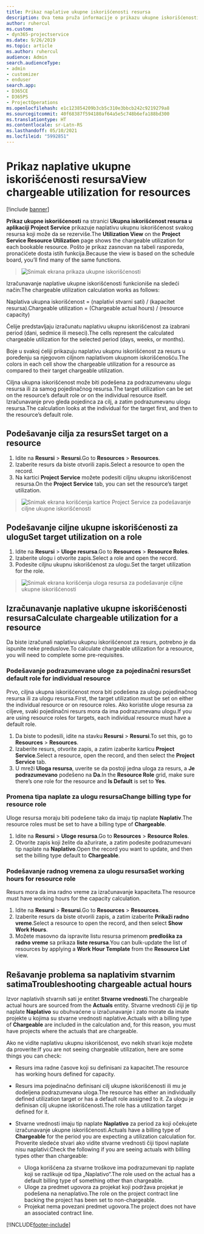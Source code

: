```yaml
---
title: Prikaz naplative ukupne iskorišćenosti resursa
description: Ova tema pruža informacije o prikazu ukupne iskorišćenosti resursa.
author: ruhercul
ms.custom:
- dyn365-projectservice
ms.date: 9/26/2019
ms.topic: article
ms.author: ruhercul
audience: Admin
search.audienceType:
- admin
- customizer
- enduser
search.app:
- D365CE
- D365PS
- ProjectOperations
ms.openlocfilehash: e1c123854209b3cb5c310e3bbcb242c9219279a8
ms.sourcegitcommit: 40f68387f594180af64a5e5c748b6efa188bd300
ms.translationtype: HT
ms.contentlocale: sr-Latn-RS
ms.lasthandoff: 05/10/2021
ms.locfileid: "5992851"
---
```

# <a name="view-chargeable-utilization-for-resources"></a><span data-ttu-id="7a85d-103">Prikaz naplative ukupne iskorišćenosti resursa</span><span class="sxs-lookup"><span data-stu-id="7a85d-103">View chargeable utilization for resources</span></span>

[!include [banner](../includes/psa-now-project-operations.md)]
 
<span data-ttu-id="7a85d-104">**Prikaz ukupne iskorišćenosti** na stranici **Ukupna iskorišćenost resursa u aplikaciji Project Service** prikazuje naplativu ukupnu iskorišćenost svakog resursa koji može da se rezerviše.</span><span class="sxs-lookup"><span data-stu-id="7a85d-104">The **Utilization View** on the **Project Service Resource Utilization** page shows the chargeable utilization for each bookable resource.</span></span> <span data-ttu-id="7a85d-105">Pošto je prikaz zasnovan na tabeli rasporeda, pronaćićete dosta istih funkcija.</span><span class="sxs-lookup"><span data-stu-id="7a85d-105">Because the view is based on the schedule board, you’ll find many of the same functions.</span></span>

> ![Snimak ekrana prikaza ukupne iskorišćenosti](media/FAQ-utilization-1.png)
 

<span data-ttu-id="7a85d-107">Izračunavanje naplative ukupne iskorišćenosti funkcioniše na sledeći način:</span><span class="sxs-lookup"><span data-stu-id="7a85d-107">The chargeable utilization calculation works as follows:</span></span>

   <span data-ttu-id="7a85d-108">Naplativa ukupna iskorišćenost = (naplativi stvarni sati) / (kapacitet resursa).</span><span class="sxs-lookup"><span data-stu-id="7a85d-108">Chargeable utilization = (Chargeable actual hours) / (resource capacity)</span></span>

<span data-ttu-id="7a85d-109">Ćelije predstavljaju izračunatu naplativu ukupnu iskorišćenost za izabrani period (dani, sedmice ili meseci).</span><span class="sxs-lookup"><span data-stu-id="7a85d-109">The cells represent the calculated chargeable utilization for the selected period (days, weeks, or months).</span></span>

<span data-ttu-id="7a85d-110">Boje u svakoj ćeliji prikazuju naplativu ukupnu iskorišćenost za resurs u poređenju sa njegovom ciljnom naplativom ukupnom iskorišćenošću.</span><span class="sxs-lookup"><span data-stu-id="7a85d-110">The colors in each cell show the chargeable utilization for a resource as compared to their target chargeable utilization.</span></span> 

<span data-ttu-id="7a85d-111">Ciljna ukupna iskorišćenost može biti podešena za podrazumevanu ulogu resursa ili za samog pojedinačnog resursa.</span><span class="sxs-lookup"><span data-stu-id="7a85d-111">The target utilization can be set on the resource’s default role or on the individual resource itself.</span></span> <span data-ttu-id="7a85d-112">Izračunavanje prvo gleda pojedinca za cilj, a zatim podrazumevanu ulogu resursa.</span><span class="sxs-lookup"><span data-stu-id="7a85d-112">The calculation looks at the individual for the target first, and then to the resource’s default role.</span></span>

## <a name="set-target-on-a-resource"></a><span data-ttu-id="7a85d-113">Podešavanje cilja za resurs</span><span class="sxs-lookup"><span data-stu-id="7a85d-113">Set target on a resource</span></span>

1. <span data-ttu-id="7a85d-114">Idite na **Resursi** \> **Resursi**.</span><span class="sxs-lookup"><span data-stu-id="7a85d-114">Go to **Resources** \> **Resources**.</span></span> 
2. <span data-ttu-id="7a85d-115">Izaberite resurs da biste otvorili zapis.</span><span class="sxs-lookup"><span data-stu-id="7a85d-115">Select a resource to open the record.</span></span> 
3. <span data-ttu-id="7a85d-116">Na kartici **Project Service** možete podesiti ciljnu ukupnu iskorišćenost resursa.</span><span class="sxs-lookup"><span data-stu-id="7a85d-116">On the **Project Service** tab, you can set the resource’s target utilization.</span></span>

> ![Snimak ekrana korišćenja kartice Project Service za podešavanje ciljne ukupne iskorišćenosti](media/FAQ-utilization-2.png)
 
## <a name="set-target-utilization-on-a-role"></a><span data-ttu-id="7a85d-118">Podešavanje ciljne ukupne iskorišćenosti za ulogu</span><span class="sxs-lookup"><span data-stu-id="7a85d-118">Set target utilization on a role</span></span>

1. <span data-ttu-id="7a85d-119">Idite na **Resursi** \> **Uloge resursa**.</span><span class="sxs-lookup"><span data-stu-id="7a85d-119">Go to **Resources** \> **Resource Roles**.</span></span> 
2. <span data-ttu-id="7a85d-120">Izaberite ulogu i otvorite zapis.</span><span class="sxs-lookup"><span data-stu-id="7a85d-120">Select a role and open the record.</span></span> 
3. <span data-ttu-id="7a85d-121">Podesite ciljnu ukupnu iskorišćenost za ulogu.</span><span class="sxs-lookup"><span data-stu-id="7a85d-121">Set the target utilization for the role.</span></span>

> ![Snimak ekrana korišćenja uloga resursa za podešavanje ciljne ukupne iskorišćenosti](media/FAQ-utilization-3.png)
 
## <a name="calculate-chargeable-utilization-for-a-resource"></a><span data-ttu-id="7a85d-123">Izračunavanje naplative ukupne iskorišćenosti resursa</span><span class="sxs-lookup"><span data-stu-id="7a85d-123">Calculate chargeable utilization for a resource</span></span>

<span data-ttu-id="7a85d-124">Da biste izračunali naplativu ukupnu iskorišćenost za resurs, potrebno je da ispunite neke preduslove.</span><span class="sxs-lookup"><span data-stu-id="7a85d-124">To calculate chargeable utilization for a resource, you will need to complete some pre-requisites.</span></span> 

### <a name="set-default-role-for-individual-resource"></a><span data-ttu-id="7a85d-125">Podešavanje podrazumevane uloge za pojedinačni resurs</span><span class="sxs-lookup"><span data-stu-id="7a85d-125">Set default role for individual resource</span></span>

<span data-ttu-id="7a85d-126">Prvo, ciljna ukupna iskorišćenost mora biti podešena za ulogu pojedinačnog resursa ili za ulogu resursa.</span><span class="sxs-lookup"><span data-stu-id="7a85d-126">First, the target utilization must be set on either the individual resource or on resource roles.</span></span> <span data-ttu-id="7a85d-127">Ako koristite uloge resursa za ciljeve, svaki pojedinačni resurs mora da ima podrazumevanu ulogu.</span><span class="sxs-lookup"><span data-stu-id="7a85d-127">If you are using resource roles for targets, each individual resource must have a default role.</span></span> 

1. <span data-ttu-id="7a85d-128">Da biste to podesili, idite na stavku **Resursi** \> **Resursi**.</span><span class="sxs-lookup"><span data-stu-id="7a85d-128">To set this, go to **Resources** \> **Resources**.</span></span> 
2. <span data-ttu-id="7a85d-129">Izaberite resurs, otvorite zapis, a zatim izaberite karticu **Project Service**.</span><span class="sxs-lookup"><span data-stu-id="7a85d-129">Select a resource, open the record, and then select the **Project Service** tab.</span></span> 
3. <span data-ttu-id="7a85d-130">U mreži **Uloga resursa**, uverite se da postoji jedna uloga za resurs, a **Je podrazumevano** podešeno na **Da**.</span><span class="sxs-lookup"><span data-stu-id="7a85d-130">In the **Resource Role** grid, make sure there’s one role for the resource and **Is Default** is set to **Yes**.</span></span>
 
### <a name="change-billing-type-for-resource-role"></a><span data-ttu-id="7a85d-131">Promena tipa naplate za ulogu resursa</span><span class="sxs-lookup"><span data-stu-id="7a85d-131">Change billing type for resource role</span></span>

<span data-ttu-id="7a85d-132">Uloge resursa moraju biti podešene tako da imaju tip naplate **Naplativ**.</span><span class="sxs-lookup"><span data-stu-id="7a85d-132">The resource roles must be set to have a billing type of **Chargeable**.</span></span> 

1. <span data-ttu-id="7a85d-133">Idite na **Resursi** \> **Uloge resursa**.</span><span class="sxs-lookup"><span data-stu-id="7a85d-133">Go to **Resources** \> **Resource Roles**.</span></span> 
2. <span data-ttu-id="7a85d-134">Otvorite zapis koji želite da ažurirate, a zatim podesite podrazumevani tip naplate na **Naplativo**.</span><span class="sxs-lookup"><span data-stu-id="7a85d-134">Open the record you want to update, and then set the billing type default to **Chargeable**.</span></span>

### <a name="set-working-hours-for-resource-role"></a><span data-ttu-id="7a85d-135">Podešavanje radnog vremena za ulogu resursa</span><span class="sxs-lookup"><span data-stu-id="7a85d-135">Set working hours for resource role</span></span>
 
<span data-ttu-id="7a85d-136">Resurs mora da ima radno vreme za izračunavanje kapaciteta.</span><span class="sxs-lookup"><span data-stu-id="7a85d-136">The resource must have working hours for the capacity calculation.</span></span> 

1. <span data-ttu-id="7a85d-137">Idite na **Resursi** \> **Resursi**.</span><span class="sxs-lookup"><span data-stu-id="7a85d-137">Go to **Resources** \> **Resources**.</span></span> 
2. <span data-ttu-id="7a85d-138">Izaberite resurs da biste otvorili zapis, a zatim izaberite **Prikaži radno vreme**.</span><span class="sxs-lookup"><span data-stu-id="7a85d-138">Select a resource to open the record, and then select **Show Work Hours**.</span></span> 
3. <span data-ttu-id="7a85d-139">Možete masovno da ispravite listu resursa primenom **predloška za radno vreme** sa prikaza **liste resursa**.</span><span class="sxs-lookup"><span data-stu-id="7a85d-139">You can bulk-update the list of resources by applying a **Work Hour Template** from the **Resource List** view.</span></span>

## <a name="troubleshooting-chargeable-actual-hours"></a><span data-ttu-id="7a85d-140">Rešavanje problema sa naplativim stvarnim satima</span><span class="sxs-lookup"><span data-stu-id="7a85d-140">Troubleshooting chargeable actual hours</span></span>

<span data-ttu-id="7a85d-141">Izvor naplativih stvarnih sati je entitet **Stvarne vrednosti**.</span><span class="sxs-lookup"><span data-stu-id="7a85d-141">The chargeable actual hours are sourced from the **Actuals** entity.</span></span> <span data-ttu-id="7a85d-142">Stvarne vrednosti čiji je tip naplate **Naplativo** su obuhvaćene u izračunavanje i zato morate da imate projekte u kojima su stvarne vrednosti naplative.</span><span class="sxs-lookup"><span data-stu-id="7a85d-142">Actuals with a billing type of **Chargeable** are included in the calculation and, for this reason, you must have projects where the actuals that are chargeable.</span></span>

<span data-ttu-id="7a85d-143">Ako ne vidite naplativu ukupnu iskorišćenost, evo nekih stvari koje možete da proverite:</span><span class="sxs-lookup"><span data-stu-id="7a85d-143">If you are not seeing chargeable utilization, here are some things you can check:</span></span>

- <span data-ttu-id="7a85d-144">Resurs ima radne časove koji su definisani za kapacitet.</span><span class="sxs-lookup"><span data-stu-id="7a85d-144">The resource has working hours defined for capacity.</span></span>
- <span data-ttu-id="7a85d-145">Resurs ima pojedinačno definisani cilj ukupne iskorišćenosti ili mu je dodeljena podrazumevana uloga.</span><span class="sxs-lookup"><span data-stu-id="7a85d-145">The resource has either an individually defined utilization target or has a default role assigned to it.</span></span> <span data-ttu-id="7a85d-146">Za ulogu je definisan cilj ukupne iskorišćenosti.</span><span class="sxs-lookup"><span data-stu-id="7a85d-146">The role has a utilization target defined for it.</span></span>
- <span data-ttu-id="7a85d-147">Stvarne vrednosti imaju tip naplate **Naplativo** za period za koji očekujete izračunavanje ukupne iskorišćenosti.</span><span class="sxs-lookup"><span data-stu-id="7a85d-147">Actuals have a billing type of **Chargeable** for the period you are expecting a utilization calculation for.</span></span> <span data-ttu-id="7a85d-148">Proverite sledeće stvari ako vidite stvarne vrednosti čiji tipovi naplate nisu naplativi:</span><span class="sxs-lookup"><span data-stu-id="7a85d-148">Check the following if you are seeing actuals with billing types other than chargeable:</span></span>

  - <span data-ttu-id="7a85d-149">Uloga korišćena za stvarne troškove ima podrazumevani tip naplate koji se razlikuje od tipa „Naplativo“.</span><span class="sxs-lookup"><span data-stu-id="7a85d-149">The role used on the actual has a default billing type of something other than chargeable.</span></span>
  - <span data-ttu-id="7a85d-150">Uloge za predmet ugovora za projekat koji podržava projekat je podešena na nenaplativo.</span><span class="sxs-lookup"><span data-stu-id="7a85d-150">The role on the project contract line backing the project has been set to non-chargeable.</span></span>
  - <span data-ttu-id="7a85d-151">Projekat nema povezani predmet ugovora.</span><span class="sxs-lookup"><span data-stu-id="7a85d-151">The project does not have an associated contract line.</span></span>



[!INCLUDE[footer-include](../includes/footer-banner.md)]